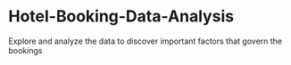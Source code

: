 # Hotel-Booking-Data-Analysis
Explore and analyze the data to discover important factors that govern the bookings
